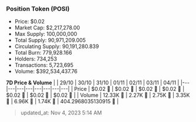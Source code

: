 
  ### Position Token (POSI)
  - Price: $0.02
  - Market Cap: $2,217,278.00
  - Max Supply: 100,000,000
  - Total Supply: 90,971,209.005
  - Circulating Supply: 90,191,280.839
  - Total Burn: 779,928.166
  - Holders: 734,253
  - Transactions: 5,723,695
  - Volume: $392,534,437.76

  **7D Price & Volume**
  | | 29&#x2F;10 | 30&#x2F;10 | 31&#x2F;10 | 01&#x2F;11 | 02&#x2F;11 | 03&#x2F;11 | 04&#x2F;11 |
  |---|---|---|---|---|---|---|---|
  | Price | $0.02 🔻 | $0.02 🚀 | $0.02 🔻 | $0.02 🔻 | $0.02 🚀 | $0.02 🔻 | $0.02 🚀 |
  | Volume | 12.33K 🚀 | 2.27K 🔻 | 2.75K 🚀 | 3.35K 🚀 | 6.96K 🚀 | 1.74K 🔻 | 404.2968035130915 🔻 |

  > updated_at: Nov 4, 2023 5:14 AM
